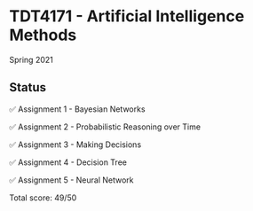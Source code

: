 # TDT4171 - Artificial Intelligence Methods 

Spring 2021

## Status
:white_check_mark:  Assignment 1 - Bayesian Networks

:white_check_mark:  Assignment 2 - Probabilistic Reasoning over Time

:white_check_mark:  Assignment 3 - Making Decisions

:white_check_mark:  Assignment 4 - Decision Tree

:white_check_mark:  Assignment 5 - Neural Network

Total score: 49/50